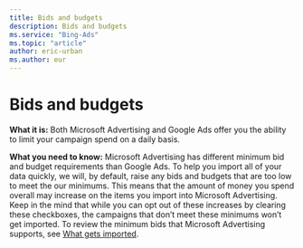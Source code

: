 ```yaml
---
title: Bids and budgets
description: Bids and budgets
ms.service: "Bing-Ads"
ms.topic: "article"
author: eric-urban
ms.author: eur
---
```


# Bids and budgets

**What it is:**  Both Microsoft Advertising and Google Ads offer you the ability to limit your campaign spend on a daily basis.

**What you need to know:** Microsoft Advertising has different minimum bid and budget requirements than Google Ads. To help you import all of your data quickly, we will, by default, raise any bids and budgets that are too low to meet the our minimums. This means that the amount of money you spend overall may increase on the items you import into Microsoft Advertising. Keep in the mind that while you can opt out of these increases by clearing these checkboxes, the campaigns that don’t meet these minimums won’t get imported. To review the minimum bids that Microsoft Advertising supports, see [What gets imported](../hlp_BA_CONC_ImportWhatInfo.md).


